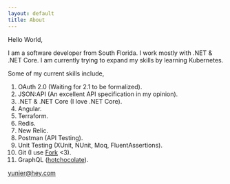```yaml
---
layout: default
title: About
---
```


Hello World,

I am a software developer from South Florida. I work mostly with .NET & .NET Core. I am currently trying to expand my skills by learning Kubernetes.

Some of my current skills include,

1. OAuth 2.0 (Waiting for 2.1 to be formalized).
2. JSON:API (An excellent API specification in my opinion).
3. .NET & .NET Core (I love .NET Core).
4. Angular.
5. Terraform.
6. Redis.
7. New Relic.
8. Postman (API Testing).
9. Unit Testing (XUnit, NUnit, Moq, FluentAssertions).
10. Git (I use [Fork](https://fork.dev/) <3).
11. GraphQL ([hotchocolate](https://chillicream.com/docs/hotchocolate/v10/)).
 
yunier@hey.com